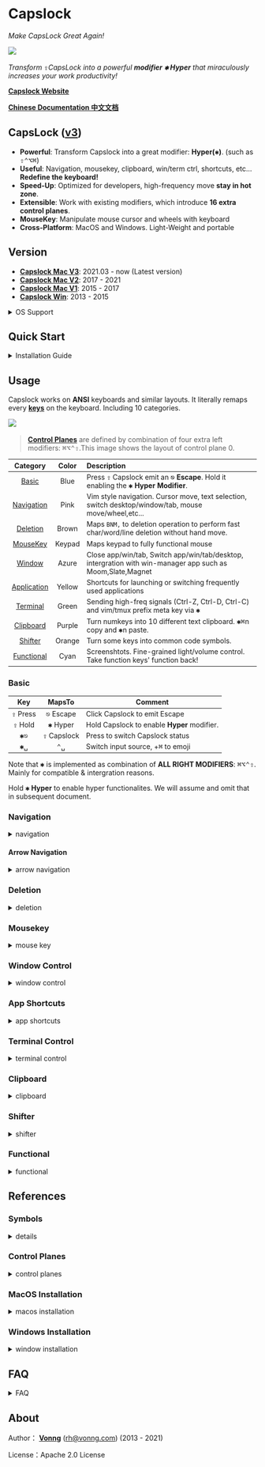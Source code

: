 # Capslock

*Make CapsLock Great Again!*  



![](images/trump.jpg)

*Transform <kbd>⇪</kbd>CapsLock into a powerful **modifier** **<kbd>✱</kbd> Hyper** that miraculously increases your work productivity!*

[**Capslock Website**](http://capslock.vonng.com/en/)

[**Chinese Documentation 中文文档** ](README_ZH.md)



## CapsLock ([v3](mac_v3/))

* **Powerful**: Transform Capslock into a great modifier: **Hyper(<kbd>✱</kbd>)**. (such as <kbd>⇧</kbd><kbd>⌃</kbd><kbd>⌥</kbd><kbd>⌘</kbd>)
* **Useful**: Navigation, mousekey, clipboard, win/term ctrl, shortcuts, etc... **Redefine the keyboard!**
* **Speed-Up**: Optimized for developers, high-frequency move **stay in hot zone**.
* **Extensible**: Work with existing modifiers, which introduce **16 extra control planes**.
* **MouseKey**: Manipulate mouse cursor and wheels with keyboard
* **Cross-Platform**: MacOS and Windows. Light-Weight and portable

## Version

* [**Capslock Mac V3**](mac_v3/): 2021.03 - now (Latest version) 
* [**Capslock Mac V2**](mac_v2/): 2017 - 2021
* [**Capslock Mac V1**](mac_v1/): 2015 - 2017
* [**Capslock Win**](win/): 2013 - 2015


<details>
<summary>OS Support</summary>

|                       MacOS Supported                        |       Win Supported        |
| :----------------------------------------------------------: | :------------------------: |
|                    MacOS Big Sur (11.0 )                     |         Windows 10         |
|                    MacOS Catalina (10.15)                    |         Windows 8          |
|                  MacOS High Sierra (10.13)                   |         Windows 7          |
|                     MacOS Sierra (10.12)                     |       Windows Vista        |
|                   MacOS EI Capitan (10.11)                   |         Windows XP         |
| MacOS Yosemite (10.10) or lower<br /> (via [Capslock Mac v1](mac_v1/)) | (via [Capslock Win](win/)) |

</details>



## Quick Start

<details>
<summary>Installation Guide</summary>

Capslock serves via  [**Karabiner-Elements**](https://karabiner-elements.pqrs.org/)  on MacOS

1. Download and install [**Karabiner Elements**](https://karabiner-elements.pqrs.org/), following the wizard and grant required permissions.

2. Download [**capslock.json**](mac_v3/capslock.json) to：` ~/.config/karabiner/assets/complex_modifications/` .  Or open this link with Safari to launch karabiner and load config from URL:

   ```yaml
   karabiner://karabiner/assets/complex_modifications/import?url=https://github.com/Vonng/Capslock/blob/master/mac_v3/capslock.json
   ```

3. Launch **Karabiner-Element** →  **Tab: ComplexModification** → **Button: Add Rules**, then enabled rulesets.

</details>


## Usage

Capslock works on **ANSI** keyboards and similar layouts. It literally remaps every [**keys**](#Symbols) on the keyboard. Including 10 categories.

![](images/keyboard.png)

> **[Control Planes](#Control-Planes)** are defined by combination of four extra left modifiers: <kbd>⌘</kbd><kbd>⌥</kbd><kbd>⌃</kbd><kbd>⇧</kbd>.This image shows the layout of control plane 0.

|           Category            | Color  | Description                                                  |
| :---------------------------: | :----: | :----------------------------------------------------------- |
|        [Basic](#Basic)        |  Blue  | Press <kbd>⇪</kbd> Capslock  emit an  **<kbd>⎋</kbd> Escape**. Hold it enabling the **<kbd>✱</kbd> Hyper Modifier**. |
|   [Navigation](#Navigation)   |  Pink  | Vim style navigation. Cursor move, text selection, switch desktop/window/tab, mouse move/wheel,etc... |
|     [Deletion](#Deletion)     | Brown  | Maps `BNM,` to deletion operation to perform fast char/word/line deletion without hand move. |
|     [MouseKey](#MouseKey)     | Keypad | Maps keypad to fully functional mouse                        |
|   [Window](#window-control)   | Azure  | Close app/win/tab, Switch app/win/tab/desktop, intergration with win-manager app such as Moom,Slate,Magnet |
| [Application](#app-shortcuts) | Yellow | Shortcuts for launching or switching frequently used applications |
| [Terminal](#terminal-control) | Green  | Sending high-freq signals (Ctrl-Z, Ctrl-D, Ctrl-C) and vim/tmux prefix meta key via  <kbd>✱</kbd> |
|    [Clipboard](#Clipboard)    | Purple | Turn numkeys into 10 different text clipboard. <kbd>✱</kbd><kbd>⌘</kbd>n copy and <kbd>✱</kbd>n paste. |
|      [Shifter](#Shifter)      | Orange | Turn some keys into common code symbols.                     |
|   [Functional](#Functional)   |  Cyan  | Screenshtots. Fine-grained light/volume control. Take function keys' function back! |

### Basic

|   Key   |   MapsTo   | Comment                                            |
| :-----: | :--------: | -------------------------------------------------- |
| <kbd>⇪</kbd> Press |  <kbd>⎋</kbd> Escape  | Click Capslock to emit Escape                      |
| <kbd>⇪</kbd> Hold  |  <kbd>✱</kbd>  Hyper  | Hold Capslock to enable **Hyper** modifier.        |
|   <kbd>✱</kbd><kbd>⎋</kbd>    | <kbd>⇪</kbd> Capslock | Press to switch Capslock status |
|   <kbd>✱</kbd><kbd>␣</kbd>    |     <kbd>⌃</kbd><kbd>␣</kbd>     | Switch input source, +<kbd>⌘</kbd> to emoji                   |

Note that <kbd>✱</kbd> is implemented as combination of **ALL RIGHT MODIFIERS**:  <kbd>⌘</kbd><kbd>⌥</kbd><kbd>⌃</kbd><kbd>⇧</kbd>. Mainly for compatible & intergration reasons.

Hold  **<kbd>✱</kbd> Hyper** to enable hyper functionalites. We will assume and omit that in subsequent document.

### Navigation

<details>
<summary>navigation</summary>

* <kbd>H</kbd>, <kbd>J</kbd>, <kbd>K</kbd>, <kbd>L</kbd>, <kbd>U</kbd>, <kbd>I</kbd>, <kbd>O</kbd>, <kbd>P</kbd> are used as **Navigators**. Maps to <kbd>←</kbd><kbd>↓</kbd><kbd>↑</kbd><kbd>→</kbd><kbd>⇞</kbd><kbd>↖</kbd><kbd>↘</kbd><kbd>⇟</kbd> by default. (pink area). 
* 9 control planes has already been allocated for navigators.
* Hold additional <kbd>⌘</kbd> Command for **selection**.  (like holding <kbd>⇧</kbd>shift in normal), additional <kbd>⌥</kbd> Option for **word/para selection**.
* Hold additional <kbd>⇧</kbd> Shift for **app/win/tab switching**.  Hold additional <kbd>⌃</kbd> Control for **desktop management** .
* Hold additional <kbd>⌥</kbd> Option for 🖱️ **mouse move**.  Add <kbd>⇧</kbd>shift to **⏫ accelerate**.  (<kbd>U</kbd>, <kbd>I</kbd>, <kbd>O</kbd>, <kbd>P</kbd> maps to mouse buttons) .
* <kbd>⇧</kbd><kbd>⌥</kbd> turns navigator to **🖲️ mouse wheel**, and <kbd>⇧</kbd><kbd>⌘</kbd> is the ⏫ **accelerated** version .  `HJKL` for wheel, wihle `UIOP` for reversed.

| Feature | **Move** | **Select** | **WordSel** | **Window** | **Desktop** |  🖱️   | **🖱️⏫** |  🖲️   |  🖲️⏫  |
| :-----: | :------: | :--------: | :---------: | :--------: | :---------: | :--: | :----: | :--: | :--: |
| Key\Mod |    <kbd>✱</kbd>     |     <kbd>⌘</kbd>      |     <kbd>⌘</kbd><kbd>⌥</kbd>      |     <kbd>⇧</kbd>      |      <kbd>⌃</kbd>      |  <kbd>⌥</kbd>   |   <kbd>⇧</kbd><kbd>⌥</kbd>   |  <kbd>⇧</kbd><kbd>⌃</kbd>  |  <kbd>⇧</kbd><kbd>⌘</kbd>  |
|    <kbd>H</kbd>    |   Left   | word left  |  word left  |  prev tab  |  prev desk  |  ⬅️   |   ⬅️⏫   |  ⬅️   |  ⬅️⏫  |
|    <kbd>J</kbd>    |   Down   | line down  | 3 line down |  next app  |    focus    |  ⬇️   |   ⬇️⏫   |  ⬇️   |  ⬇️⏫  |
|    <kbd>K</kbd>    |    Up    |  line up   |  3 line up  |  prev app  | expose all  |  ⬆️   |   ⬆️⏫   |  ⬆️   |  ⬆️⏫  |
|    <kbd>L</kbd>    |  Right   | word right | word right  |  next tab  |  next desk  |  ➡️   |   ➡️⏫   |  ➡️   |  ➡️⏫  |
|    <kbd>U</kbd>    |   PgUp   | prev page  |  prev page  |   zoom-    | fullscreen  |  🖱️L  |   🖱️L   |  ➡️   |  ➡️⏫  |
|    <kbd>I</kbd>    |   Home   | line head  |  end2head   |  prev win  |    hide     |  🖱️R  |   🖱️R   |  ⬆️   |  ⬆️⏫  |
|    <kbd>O</kbd>    |   End    |  line end  |  head2end   |  next win  |  hide all   |  🖱️B  |   🖱️B   |  ⬇️   |  ⬇️⏫  |
|    <kbd>P</kbd>    |   PgDn   | next page  |  next page  |   zoom+    |  Launchpad  |  🖱️F  |   🖱️F   |  ⬅️   |  ⬅️⏫  |

</details>


#### Arrow Navigation

<details>
<summary>arrow navigation</summary>

* Arrows <kbd>←</kbd>↓<kbd>↑</kbd>→ to 🖱️ **mouse**  actions too. Hold <kbd>⌥</kbd> Option to ⏬ **slow down**, hold <kbd>⌘</kbd> Command  to ⏫ **speed up**.
* Hold  <kbd>⇧</kbd> Shift  turns to 🖲️ **wheel move**.  Extra <kbd>⌥</kbd> Option to ⏬ **slow down**, extra <kbd>⌘</kbd> Command  to ⏫ **speed up**.
* <kbd>↩</kbd> Return maps to left **click**.  And additional <kbd>⌘</kbd><kbd>⌥</kbd><kbd>⌃</kbd><kbd>⇧</kbd> turns into right click, middle click, backward, forward.

|   Feature   |      🖱️       |    🖱️⏬     |    🖱️⏫     |     🖲️      |    🖲️⏬     |    🖲️⏫     |
| :---------: | :----------: | :-------: | :-------: | :--------: | :-------: | :-------: |
| **Key\Mod** |      <kbd>✱</kbd>       |     <kbd>⌥</kbd>     |     <kbd>⌘</kbd>     |     <kbd>⇧</kbd>      |    <kbd>⇧</kbd><kbd>⌥</kbd>     |    <kbd>⇧</kbd><kbd>⌘</kbd>     |
| <kbd>←</kbd><kbd>↓</kbd><kbd>↑</kbd><kbd>→</kbd> | speed = 1600 | speed ÷ 2 | speed × 2 | speed = 32 | speed ÷ 2 | speed × 2 |
|      <kbd>↩</kbd>      |      🖱️L      |    🖱️M     |    🖱️R     |     🖱️L     |    🖱️B     |    🖱️F     |

</details>

### Deletion

<details>
<summary>deletion</summary>

 <kbd>N</kbd> <kbd>M</kbd> <kbd>,</kbd> <kbd>.</kbd>  are used as **Deletor keys**. Right below the navigators for fast access (brown area). 

| Key\Mod |        <kbd>✱</kbd>         |         <kbd>⌘</kbd>          |         <kbd>⌥</kbd>          |
| :-----: | :--------------: | :----------------: | :----------------: |
|    <kbd>N</kbd>    | del a word ahead | del till line head | del the whole line |
|    <kbd>M</kbd>    | del a char ahead |  del a word ahead  |  move line below   |
|    <kbd>,</kbd>    | del a char after |  del a word after  |  move line above   |
|    <kbd>.</kbd>    | del a word after | del till line end  | del the whole line |
|    <kbd>⌫</kbd>    |     del file     |     purge file     |                    |

</details>

### Mousekey

<details>
<summary>mouse key</summary>

* Turn **Keypad** into a fully funcional 🖱️ **mouse**.
* Numbers maps to 8 direction 🖱️ **mouse move**. Hold <kbd>⌥</kbd> Option to ⏬ **slow down**, hold <kbd>⌘</kbd> Command  to ⏫ **speed up**.
* Hold additional <kbd>⇧</kbd> Shift  turns to 🖲️ **wheel move**.  Extra <kbd>⌥</kbd> Option to ⏬ **slow down**, and extra <kbd>⌘</kbd> Command  to ⏫ **speed up**.
* First line maps to wheel move and <kbd>0</kbd>, <kbd>.</kbd>, <kbd>⌤</kbd>, <kbd>+</kbd>, <kbd>-</kbd> maps to five mouse buttons.

| `<kbd>⇭</kbd>`  🖲️⬅️ | <kbd>=</kbd> 🖲️⬇️ | <kbd>/</kbd>  🖲️⬆️ | <kbd>*</kbd>  🖲️➡️ |
| :-----: | :----: | :-----: | :-----: |
| <kbd>7</kbd>🖱️ ↖️ |  <kbd>8</kbd> 🖱️⬆️  | <kbd>9</kbd> 🖱️↗️  | <kbd>-</kbd> 🖱️B  |
| <kbd>4</kbd>🖱️ ⬅️  |  <kbd>5</kbd>🖱️  | <kbd>6</kbd> 🖱️➡️  | <kbd>+</kbd> 🖱️F  |
|  <kbd>1</kbd>🖱️↙️  |  <kbd>2</kbd> 🖱️⬇️  | <kbd>3</kbd> 🖱️↘️ |         |
| <kbd>0</kbd> 🖱️L |        | <kbd>.</kbd> 🖱️M  | <kbd>⌤</kbd> 🖱️R  |

</details>

### Window Control

<details>
<summary>window control</summary>

* `Tab`, <kbd>Q</kbd>, <kbd>W</kbd>, <kbd>A</kbd>, <kbd>s</kbd> used as window control keys. Focuing on close/switch applications / windows / tabs / desktops. (azure area)
* Windows management (resize, layout) leaves to external application such as [Moom](https://manytricks.com/moom/), [Magnet](https://apps.apple.com/us/app/magnet/id441258766), and [Slate](https://github.com/jigish/slate). Bind <kbd>⌃</kbd><kbd>⌥</kbd><kbd>⇧</kbd><kbd>⌘</kbd>A manually.


| Key\Mod |      <kbd>✱</kbd>      |       <kbd>⌘</kbd>       |       <kbd>⌥</kbd>        |       <kbd>⌃</kbd>       |     <kbd>⇧</kbd>      |
| :-----: | :---------: | :-----------: | :------------: | :-----------: | :--------: |
|    <kbd>⇥</kbd>    |  next app   |   prev app    | switch desktop |               | switch tab |
|    <kbd>Q</kbd>    |  close app  |   close app   |                |  Lock Screen  |   Logout   |
|    <kbd>W</kbd>    |  close tab  | close all win |                | Display Sleep |   Sleep    |
|    <kbd>A</kbd>    | **win app** |  expose all   |  show desktop  |   LaunchPad   |            |
|    <kbd>S</kbd>    |  next tab   |   prev tab    |    next win    |   prev win    |            |

</details>

### App Shortcuts

<details>
<summary>app shortcuts</summary>

* <kbd>E</kbd> <kbd>R</kbd> <kbd>T</kbd> <kbd>Y</kbd> <kbd>F</kbd> <kbd>G</kbd> are used as application shortcuts. (yellow area)
* Popular apps and dev tools are registed to 3 default planes: <kbd>✱</kbd>/<kbd>⌘</kbd>/<kbd>⌥</kbd>. Assign these shortcuts according to your own needs.

| Key\Mod |         <kbd>✱</kbd>          |     <kbd>⌘</kbd>     |      <kbd>⌥</kbd>      |
| :-----: | :----------------: | :-------: | :---------: |
|    <kbd>E</kbd>    |       Safari       |  Finder   |    Mail     |
|    <kbd>R</kbd>    |       iTerm2       |  Preview  |  Terminal   |
|    <kbd>T</kbd>    | Visual Studio Code |  Typora   |    Note     |
|    <kbd>Y</kbd>    |        Siri        | Karabiner | Amphetamine |
|    <kbd>F</kbd>    |      Alfred 4      |   Dash    | Dictionary  |
|    <kbd>G</kbd>    |   Intellij IDEA    |  Chrome   |  Calender   |

</details>

### Terminal Control

<details>
<summary>terminal control</summary>

<kbd>D</kbd>, <kbd>Z</kbd>, <kbd>X</kbd>, <kbd>C</kbd>, <kbd>V</kbd>, <kbd>B</kbd> are used as terminal control keys. Sending singals and IDE commands. (green area)

| Key\Mod |                         <kbd>✱</kbd>                          |          <kbd>⌘</kbd>           |
| :-----: | :------------------------------------------------: | :------------------: |
|    <kbd>D</kbd>    |               <kbd>⌃</kbd><kbd>D</kbd> Ctrl+D (Send EOF)               | Define (Force touch) |
|    <kbd>Z</kbd>    |               <kbd>⌃</kbd><kbd>Z</kbd> Ctrl+Z  (SIGTSTP)               |  <kbd>F5</kbd> (VS Code Debug)  |
|    <kbd>X</kbd>    |               <kbd>⌃</kbd><kbd>R</kbd> Ctrl+R (IDE Run)                |  <kbd>⌃</kbd><kbd>F5</kbd> (VS Code Run)   |
|    <kbd>C</kbd>    |                <kbd>⌃</kbd><kbd>C</kbd>  Ctrl+C (SIGINT)                 | <kbd>⇧</kbd><kbd>>F5</kbd>（VS Code Stop） |
|    <kbd>V</kbd>    |              <kbd>⌃</kbd><kbd>V</kbd>Ctrl+V (Vim Prefix)               |                      |
|    <kbd>B</kbd>    | <kbd>⌃</kbd><kbd>B</kbd>Ctrl+B ([Tmux](http://tmux.github.io)  Prefix) |                      |

</details>

### Clipboard

<details>
<summary>clipboard</summary>

Number keys <kbd>1</kbd>, <kbd>2</kbd>, …, <kbd>9</kbd>, <kbd>0</kbd> are used as **(text) clipboard**. Hold <kbd>⌘</kbd> to **copy**, and press to **paste**. (purple area)

| Key\Mod |         <kbd>✱</kbd>         |        <kbd>⌘</kbd>        |
| :-----: | :---------------: | :-------------: |
|    <kbd>1</kbd>    | Paste from clip 1 | Copy to clip 1  |
|    <kbd>2</kbd>    | Paste from clip 2 | Copy to clip 2  |
|   ……    |        ……         |       ……        |
|    <kbd>0</kbd>    | Paste from clip 0 | Copy to clip 10 |

</details>

### Shifter

<details>
<summary>shifter</summary>

* Trivial transformation for misc characters. (orange area)
* Some special tricks for developers. Such as `;'` maps to `:=` or `!=` (<kbd>⌘</kbd>)


| Key\Mod |  <kbd>✱</kbd>   |    <kbd>⌘</kbd>     |  <kbd>⌥</kbd>   |
| :-----: | :--: | :------: | :--: |
|   <kbd>-</kbd>   | <kbd>_</kbd>  | Zoom Out |      |
|   <kbd>=</kbd>   | <kbd>+</kbd>  | Zoom In  |      |
|   <kbd>[</kbd>   | <kbd>(</kbd>  |   <kbd>{</kbd>    | <kbd><</kbd>  |
|   <kbd>]</kbd>   | <kbd>)</kbd>  |   <kbd>}</kbd>    | <kbd>></kbd>  |
|   <kbd>;</kbd>   | <kbd>!</kbd>  |   <kbd>:</kbd>    |      |
|   <kbd>'</kbd>   | <kbd>=</kbd>  |   <kbd>=</kbd>    |      |
|   <kbd>/</kbd>   |  <kbd>⌘</kbd><kbd>/</kbd>  |          |      |
|   <kbd>\\</kbd>   |  <kbd>⌘</kbd><kbd>/</kbd>  |          |      |


</details>


### Functional

<details>
<summary>functional</summary>

- Use F1,…F12 as standard functional keys, while hold **<kbd>✱</kbd> Hyper** to turn them back. (cyan area)
- <kbd>⌘</kbd>Command  + F1 / F2 / F3 are used as desktop switcher. Enable shortcuts in system preference first:

  **Preference** → **Keyboard** → **Shortcuts** → **MissionControl** → Switch to Desktop 1/2/3
- If you are using RMBP with Bar, consider changing your bar back to function keys with:

  **Karabiner-Elements** → **Function Keys** → **Use all F1, F2, etc. keys as standard function keys** 

| Key\Mod  |                  <kbd>✱</kbd>                   |  <kbd>⌘</kbd>   | Comment                              |
| :------: | :----------------------------------: | :--: | ------------------------------------ |
| <kbd>`</kbd> |                 <kbd>⌃</kbd><kbd>⇧</kbd><kbd>⌘</kbd><kbd>4</kbd>                 | <kbd>⇧</kbd><kbd>⌘</kbd><kbd>4</kbd> | Area selection screenshot(<kbd>⌘</kbd> to file) |
|    <kbd>F1</kbd>    | <kbd>display_brightness_decrement</kbd>  \|  <kbd>⌃</kbd><kbd>1</kbd> |  <kbd>⌃</kbd><kbd>1</kbd>  | Brightness Down / Desktop 1          |
|    <kbd>F2</kbd>    |  <kbd>display_brightness_increment</kbd> \| <kbd>⌃</kbd><kbd>2</kbd>  |  <kbd>⌃</kbd><kbd>2</kbd>  | Brightness Up / Desktop 2            |
|    <kbd>F3</kbd>    |              <kbd>⌃</kbd><kbd>↑</kbd>  \|  <kbd>⌃</kbd><kbd>3</kbd>              |  <kbd>⌃</kbd><kbd>3</kbd>  | Expose All / Desktop 3               |
|    <kbd>F4</kbd>    |        <kbd>Launchpad</kbd>          |      | Launchpad                            |
|    <kbd>F5</kbd>    |        <kbd>illumination_decrement</kbd>        |      | Keyboard Light Down                  |
|    <kbd>F6</kbd>    |        <kbd>illumination_increment</kbd>        |      | Keyboard Light Up                    |
|    <kbd>F7</kbd>    |                <kbd>rewind</kbd>                |      | Music Prev                           |
|    <kbd>F8</kbd>    |      <kbd>play_or_pause</kbd>        |      | Play / Pause                         |
|    <kbd>F9</kbd>    |       <kbd>fastforward</kbd>         |      | Music Next                           |
|   <kbd>F10</kbd>   |                 <kbd>mute</kbd>                 |      | Mute                                 |
|   <kbd>F11</kbd>   |           <kbd>volume_decrement</kbd>           |      | Volume Down                          |
|   <kbd>F12</kbd>   |           <kbd>volume_increment</kbd>           |      | Volume Up                            |
|   <kbd>F13</kbd>   |                 <kbd>⌃</kbd><kbd>⇧</kbd><kbd>⌘</kbd><kbd>3</kbd>                 | <kbd>⇧</kbd><kbd>⌘</kbd><kbd>3</kbd> | Full Screentshot (<kbd>⌘</kbd> to file)         |
|   <kbd>F14</kbd>   |            <kbd>⇧</kbd><kbd>⌘</kbd><kbd>5</kbd>            | <kbd>⇧</kbd><kbd>⌘</kbd><kbd>6</kbd> | Screenshot menu (<kbd>⌘</kbd> touchbar snap)    |
|   <kbd>F15</kbd>   |      <kbd>play_or_pause</kbd>        |      | Play / Pause                         |
|  <kbd>Insert</kbd>  | <kbd>⇧</kbd><kbd>⌥</kbd> <kbd>display_brightness_increment</kbd> |      | Fine-Grained Brightness Up           |
| Delete <kbd>⌦</kbd> | <kbd>⇧</kbd><kbd>⌥</kbd> <kbd>display_brightness_decrement</kbd> |      | Fine-Grained Brightness Down         |
|  Home <kbd>↖</kbd>  | <kbd>⇧</kbd><kbd>⌥</kbd> <kbd>illumination_increment</kbd> |      | Fine-GrainedKeyboard Light Up        |
|  End <kbd>↘</kbd>   | <kbd>⇧</kbd><kbd>⌥</kbd> <kbd>illumination_decrement</kbd> |      | Fine-Grained Keyboard Light Down     |
|  PgUp <kbd>⇞</kbd>  |    <kbd>⇧</kbd><kbd>⌥</kbd> <kbd>volume_increment</kbd>    |      | Fine-Grained Volume Up               |
|  PgDn <kbd>⇟</kbd>  |    <kbd>⇧</kbd><kbd>⌥</kbd> <kbd>volume_decrement</kbd>    |      | Fine-Grained Volume Down             |


</details>


## References

### Symbols

<details>
<summary>details</summary>

| Glyph |             Name             | Glyph |           Name           |
| :---: | :--------------------------: | :---: | :----------------------: |
|   <kbd>⇪</kbd>   |           Capslock           |   <kbd>✱</kbd>   |          Hyper           |
|   <kbd>⎋</kbd>   |            Escape            |   <kbd>␣</kbd>   |          Space           |
|   <kbd>⌘</kbd>   |        Command (Mac)         |   <kbd>⎇</kbd>   |       Alter (Win)        |
|   <kbd>⌥</kbd>   |         Option (Mac)         |   <kbd>⊞</kbd>   |        Win (Win)         |
|   <kbd>⌃</kbd>   |           Control            |   <kbd>⇧</kbd>   |          Shift           |
|   <kbd>↩</kbd>   |            Return            |   <kbd>⌤</kbd>   |          Enter           |
| <kbd>←</kbd>↓<kbd>↑</kbd>→  |         Arrow Cursor         |  <kbd>↖</kbd><kbd>↘</kbd>   |         Home/End         |
|  <kbd>⇥</kbd><kbd>⇤</kbd>   |             Tab              |  <kbd>⌫</kbd><kbd>⌦</kbd>   |  Delete / ForwardDelete  |
|   <kbd>⇭</kbd>   |           Numlock            |  ⏫⏬   |       Fast / Slow        |
|  🖱️L   |  Mouse Left Click (Button1)  |  🖱️B   | Mouse Backward (Button4) |
|  🖱️R   | Mouse Right Click (Button2)  |  🖱️F   | Mouse Forward (Button5)  |
|  🖱️M   | Mouse Middle Click (Button3) |   🖲️   |       Mouse Wheel        |

</details>

### Control Planes

<details>
<summary>control planes</summary>

| Plane | Modifiers | Plane | Modifiers | Plane | Modifiers |
| :---: | :-------: | :---: | :-------: | :---: | :-------: |
| **0** |     <kbd>✱</kbd>     |   3   |    <kbd>✱</kbd><kbd>⌘</kbd><kbd>⌥</kbd>    |   7   |   <kbd>✱</kbd><kbd>⌘</kbd><kbd>⌥</kbd><kbd>⌃</kbd>    |
|   1   |    <kbd>✱</kbd><kbd>⌘</kbd>     |   5   |    <kbd>✱</kbd><kbd>⌘</kbd><kbd>⌃</kbd>    |  11   |   <kbd>✱</kbd><kbd>⌘</kbd><kbd>⌥</kbd><kbd>⇧</kbd>    |
|   2   |    <kbd>✱</kbd><kbd>⌥</kbd>     |   6   |    <kbd>✱</kbd><kbd>⌥</kbd><kbd>⌃</kbd>    |  13   |   <kbd>✱</kbd><kbd>⌘</kbd><kbd>⌃</kbd><kbd>⇧</kbd>    |
|   4   |    <kbd>✱</kbd><kbd>⌃</kbd>     |   9   |    <kbd>✱</kbd><kbd>⌘</kbd><kbd>⇧</kbd>    |  14   |   <kbd>✱</kbd><kbd>⌥</kbd><kbd>⌃</kbd><kbd>⇧</kbd>    |
|   8   |    <kbd>✱</kbd><kbd>⇧</kbd>     |  10   |    <kbd>✱</kbd><kbd>⌥</kbd><kbd>⇧</kbd>    |  15   |   <kbd>✱</kbd><kbd>⌘</kbd><kbd>⌥</kbd><kbd>⌃</kbd><kbd>⇧</kbd>   |
|       |           |  12   |    <kbd>✱</kbd><kbd>⌃</kbd><kbd>⇧</kbd>    |       |           |

</details>

### MacOS Installation

<details>
<summary>macos installation</summary>

Capslock serves via  [**Karabiner-Elements**](https://karabiner-elements.pqrs.org/)  on MacOS

1. Download and install [**Karabiner Elements**](https://karabiner-elements.pqrs.org/), following the wizard and grant required permissions.

2. Download [**capslock.json**](mac_v3/capslock.json) to：` ~/.config/karabiner/assets/complex_modifications/` .  Or open this link with Safari to launch karabiner and load config from URL:

   ```yaml
   # Capslock Mac V3 (this repo)
   karabiner://karabiner/assets/complex_modifications/import?url=https://github.com/Vonng/Capslock/blob/master/mac_v3/capslock.json
   
   # Karabiner-Elements Offical Script Gallery (v2)
   karabiner://karabiner/assets/complex_modifications/import?url=https://pqrs.org/osx/karabiner/complex_modifications/json/caps_lock_enhancement.json
   ```
3. Launch Karabiner-Elements.  **Tab: ComplexModification** → **Button: Add Rules**, then enabled rulesets.

   ![](mac_v3/images/config-karabiner.png)

</details>

### Windows Installation

<details>
<summary>window installation</summary>

Capslock serves via   [**AutoHotKey**](https://www.autohotkey.com/) on Windows.

1. Download and install [**AutoHotKey**](https://www.autohotkey.com/).  Load [`capslock.ahk`](win/CapsLock.ahk) in AutoHotKey.
2. You can also use pre-compiled capslock ahk binary [CapsLock.exe](win/CapsLock.exe).

</details>

## FAQ

<details>
<summary>FAQ</summary>

#### Q: Why using <kbd>✱</kbd> as the symbol for Hyper? 

**A**: Because the ASCII code for <kbd>\*</kbd> is exactly 42, which is the ultimate answer to life, universe, and everything. <kbd>✱</kbd>
(Heavy-Asterisk) is a pretty version of <kbd>*</kbd>.

#### Q: What's new in V3? 

**A**: The original v2 only use 1 ~ 3 control planes. While v3 uses up to 9 control planes. A large number of functions have been added to make the additional modifier <kbd>⌘</kbd><kbd>⌥</kbd><kbd>⌃</kbd><kbd>⇧</kbd> functioning in a reasonable way.

#### Q: Is there any incompatible changes in V3 compare to V2 ?

**A**:  There are three minor **incompatible** changes:

* F13/F4 from music prev/next  to screenshot;  

* Number keys are used as clipboard instead of shifter
* <kbd>⌘</kbd><kbd>D</kbd> now perform **define**(force touch) instead of opening dictionary app.

#### Q: Why is there no Linux OS support? 

**A**: I'm using Linux through MacOS terminal. It actually feels much better than raw Linux 😆.

#### Q: Why windows version no longer maintained? 

**A**: I haven't used Windows for a long time except for gaming.

#### Q: Why is there an older version in MacOS? 

**A**: There was an older version of Karabiner that used XML config.  Apple modified it's kernel architecture in MacOS Sierra (10.12) and many programs had to be overhauled. So then there was a new version of Karabiner, the Karabiner-Elements, which is still in use today.

#### Q: How can I customize it to my needs? 

**A**: Just change the configuration file.  Don't forget click the 'star' 🤩.

#### Q: Is this original? 

**A**: I'm the first one to make a capslock overhaul schema as far as I know. The original win AHK version was wrote in 2013.  The first mac version was wrote in 2015. It is the first capslock emulation schema in karabiner's [gallary](https://ke-complex-modifications.pqrs.org/#emulation-modes).

</details>



## About

Author： [**Vonng**](https://vonng.com/en/) (rh@vonng.com)  (2013 - 2021)

License：Apache 2.0 License